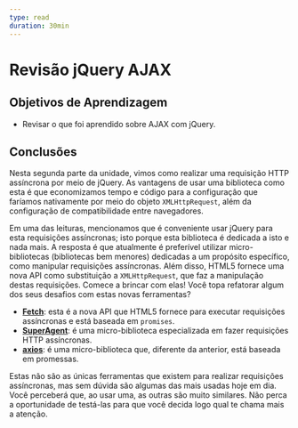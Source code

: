 ```yaml
---
type: read
duration: 30min
---
```


# Revisão jQuery AJAX

## Objetivos de Aprendizagem

- Revisar o que foi aprendido sobre AJAX com jQuery.

## Conclusões

Nesta segunda parte da unidade, vimos como realizar uma requisição HTTP
assíncrona por meio de jQuery. As vantagens de usar uma biblioteca como esta é
que economizamos tempo e código para a configuração que faríamos nativamente por
meio do objeto `XMLHttpRequest`, além da configuração de compatibilidade entre
navegadores.

Em uma das leituras, mencionamos que é conveniente usar jQuery para esta
requisições assíncronas; isto porque esta biblioteca é dedicada a isto e nada
mais. A resposta é que atualmente é preferível utilizar micro-bibliotecas
(bibliotecas bem menores) dedicadas a um propósito específico, como manipular
requisições assíncronas. Além disso, HTML5 fornece uma nova API como
substituição a `XMLHttpRequest`, que faz a manipulação destas requisições.
Comece a brincar com elas! Você topa refatorar algum dos seus desafios com estas
novas ferramentas?

- **[Fetch](https://developer.mozilla.org/pt-BR/docs/Web/API/Fetch_API/Using_Fetch)**:
  esta é a nova API que HTML5 fornece para executar requisições assíncronas e
  está baseada em `promises`.
- **[SuperAgent](https://github.com/visionmedia/superagent)**: é uma
  micro-biblioteca especializada em fazer requisições HTTP assíncronas.
- **[axios](https://github.com/axios/axios)**: é uma micro-biblioteca que,
  diferente da anterior, está baseada em promessas.

Estas não são as únicas ferramentas que existem para realizar requisições
assíncronas, mas sem dúvida são algumas das mais usadas hoje em dia. Você
perceberá que, ao usar uma, as outras são muito similares. Não perca a
oportunidade de testá-las para que você decida logo qual te chama mais a
atenção.
